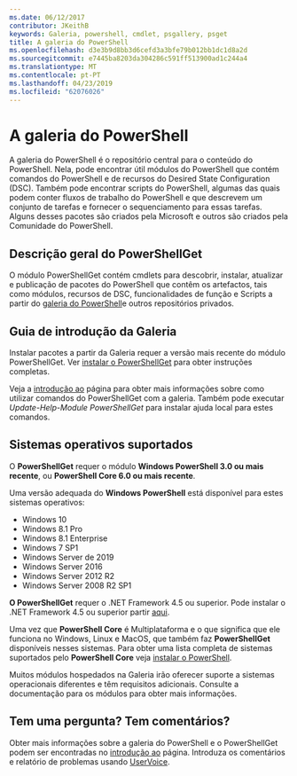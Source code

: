 ```yaml
---
ms.date: 06/12/2017
contributor: JKeithB
keywords: Galeria, powershell, cmdlet, psgallery, psget
title: A galeria do PowerShell
ms.openlocfilehash: d3e3b9d8bb3d6cefd3a3bfe79b012bb1dc1d8a2d
ms.sourcegitcommit: e7445ba8203da304286c591ff513900ad1c244a4
ms.translationtype: MT
ms.contentlocale: pt-PT
ms.lasthandoff: 04/23/2019
ms.locfileid: "62076026"
---
```

# <a name="the-powershell-gallery"></a>A galeria do PowerShell

A galeria do PowerShell é o repositório central para o conteúdo do PowerShell. Nela, pode encontrar útil módulos do PowerShell que contém comandos do PowerShell e de recursos do Desired State Configuration (DSC).
Também pode encontrar scripts do PowerShell, algumas das quais podem conter fluxos de trabalho do PowerShell e que descrevem um conjunto de tarefas e fornecer o sequenciamento para essas tarefas. Alguns desses pacotes são criados pela Microsoft e outros são criados pela Comunidade do PowerShell.

## <a name="powershellget-overview"></a>Descrição geral do PowerShellGet

O módulo PowerShellGet contém cmdlets para descobrir, instalar, atualizar e publicação de pacotes do PowerShell que contêm os artefactos, tais como módulos, recursos de DSC, funcionalidades de função e Scripts a partir do [galeria do PowerShell](https://www.PowerShellGallery.com)e outros repositórios privados.

## <a name="getting-started-with-the-gallery"></a>Guia de introdução da Galeria

Instalar pacotes a partir da Galeria requer a versão mais recente do módulo PowerShellGet.
Ver [instalar o PowerShellGet](installing-psget.md) para obter instruções completas.

Veja a [introdução ao](getting-started.md) página para obter mais informações sobre como utilizar comandos do PowerShellGet com a galeria. Também pode executar *Update-Help-Module PowerShellGet* para instalar ajuda local para estes comandos.

## <a name="supported-operating-systems"></a>Sistemas operativos suportados

O **PowerShellGet** requer o módulo **Windows PowerShell 3.0 ou mais recente**, ou **PowerShell Core 6.0 ou mais recente**.

Uma versão adequada do **Windows PowerShell** está disponível para estes sistemas operativos:

- Windows 10
- Windows 8.1 Pro
- Windows 8.1 Enterprise
- Windows 7 SP1
- Windows Server de 2019
- Windows Server 2016
- Windows Server 2012 R2
- Windows Server 2008 R2 SP1

**O PowerShellGet** requer o .NET Framework 4.5 ou superior. Pode instalar o .NET Framework 4.5 ou superior partir [aqui](https://msdn.microsoft.com/library/5a4x27ek.aspx).

Uma vez que **PowerShell Core** é Multiplataforma e o que significa que ele funciona no Windows, Linux e MacOS, que também faz **PowerShellGet** disponíveis nesses sistemas. Para obter uma lista completa de sistemas suportados pelo **PowerShell Core** veja [instalar o PowerShell](/powershell/scripting/setup/installing-powershell).

Muitos módulos hospedados na Galeria irão oferecer suporte a sistemas operacionais diferentes e têm requisitos adicionais. Consulte a documentação para os módulos para obter mais informações.

## <a name="got-a-question-have-feedback"></a>Tem uma pergunta? Tem comentários?

Obter mais informações sobre a galeria do PowerShell e o PowerShellGet podem ser encontradas no [introdução ao](getting-started.md) página. Introduza os comentários e relatório de problemas usando [UserVoice](http://windowsserver.uservoice.com/forums/301869-powershell).
